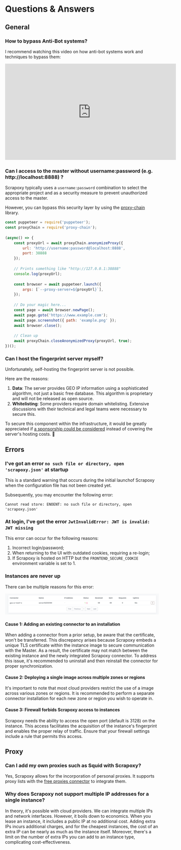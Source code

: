 # Questions & Answers

## General

### How to bypass Anti-Bot systems?

I recommend watching this video on how anti-bot systems work and techniques to bypass them:

<iframe width="560" height="315" src="https://www.youtube.com/embed/0S5SRT-WIUo?si=b5eBtJF6qmlOtrJo" title="YouTube video player" frameborder="0" allow="accelerometer; autoplay; clipboard-write; encrypted-media; gyroscope; picture-in-picture; web-share" referrerpolicy="strict-origin-when-cross-origin" allowfullscreen></iframe>


### Can I access to the master without username:password (e.g. http://localhost:8888) ?

Scrapoxy typically uses a `username:password` combination to select the appropriate project 
and as a security measure to prevent unauthorized access to the master.

However, you can bypass this security layer by using the [proxy-chain](https://www.npmjs.com/package/proxy-chain) library.
    
```js
const puppeteer = require('puppeteer');
const proxyChain = require('proxy-chain');

(async() => {
    const proxyUrl = await proxyChain.anonymizeProxy({
        url: 'http://username:password@localhost:8888',
        port: 38888
    });

    // Prints something like "http://127.0.0.1:38888"
    console.log(proxyUrl);

    const browser = await puppeteer.launch({
        args: [`--proxy-server=${proxyUrl}`],
    });

    // Do your magic here...
    const page = await browser.newPage();
    await page.goto('https://www.example.com');
    await page.screenshot({ path: 'example.png' });
    await browser.close();

    // Clean up
    await proxyChain.closeAnonymizedProxy(proxyUrl, true);
})();
```


### Can I host the fingerprint server myself?

Unfortunately, self-hosting the fingerprint server is not possible.

Here are the reasons:

1. **Data**: The server provides GEO IP information using a sophisticated algorithm, not just a basic free database. This algorithm is proprietary and will not be released as open source.
2. **Whitelisting**: Some providers require domain whitelisting. Extensive discussions with their technical and legal teams were necessary to secure this.

To secure this component within the infrastructure,
it would be greatly appreciated if [a sponsorship could be considered](sponsorships.md) 
instead of covering the server's hosting costs. 🙏


## Errors

### I've got an error `no such file or directory, open 'scrapoxy.json'` at startup

This is a standard warning that occurs during the initial launchof Scrapoxy
when the configuration file has not been created yet.

Subsequently, you may encounter the following error:

```shell
Cannot read store: ENOENT: no such file or directory, open 'scrapoxy.json' 
```


### At login, I've got the error `JwtInvalidError: JWT is invalid: JWT missing`

This error can occur for the following reasons:

1. Incorrect login/password;
2. When returning to the UI with outdated cookies, requiring a re-login;
3. If Scrapoxy is hosted on HTTP but the `FRONTEND_SECURE_COOKIE` environment variable is set to 1.


### Instances are never up

There can be multiple reasons for this error:

![Instances never up](instances_never_up.png)

#### Cause 1: Adding an existing connector to an installation

When adding a connector from a prior setup, be aware that the certificate, won't be transferred.
This discrepancy arises because Scrapoxy embeds a unique TLS certificate within the instance image to secure communication with the Master.
As a result, the certificate may not match between the existing instance and the newly integrated Scrapoxy connector.
To address this issue, it's recommended to uninstall and then reinstall the connector for proper synchronization.

#### Cause 2: Deploying a single image across multiple zones or regions

It's important to note that most cloud providers restrict the use of a image across various zones or regions.
It is recommended to perform a separate connector installation for each new zone or region you wish to operate in.

#### Cause 3: Firewall forbids Scrapoxy access to instances

Scrapoxy needs the ability to access the open port (default is 3128) on the instance.
This access facilitates the acquisition of the instance's fingerprint and enables the proper relay of traffic.
Ensure that your firewall settings include a rule that permits this access.


## Proxy

### Can I add my own proxies such as Squid with Scrapoxy?

Yes, Scrapoxy allows for the incorporation of personal proxies.
It supports proxy lists with the [free proxies connector](../connectors/freeproxies/guide) to integrate them.


### Why does Scrapoxy not support multiple IP addresses for a single instance?

In theory, it's possible with cloud providers.
We can integrate multiple IPs and network interfaces. However, it boils down to economics.
When you lease an instance, it includes a public IP at no additional cost.
Adding extra IPs incurs additional charges, and for the cheapest instances, the cost of an extra IP can be nearly as much as the instance itself.
Moreover, there's a limit on the number of extra IPs you can add to an instance type, complicating cost-effectiveness.
